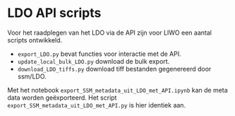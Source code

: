 # LDO API scripts

Voor het raadplegen van het LDO via de API zijn voor LIWO een aantal scripts ontwikkeld. 

- `export_LDO.py` bevat functies voor interactie met de API.
- `update_local_bulk_LDO.py` download de bulk export.
- `download_LDO_tiffs.py` download tiff bestanden gegenereerd door ssm/LDO.

Met het notebook `export_SSM_metadata_uit_LDO_met_API.ipynb` kan de meta data worden geëxporteerd. Het script `export_SSM_metadata_uit_LDO_met_API.py` is hier identiek aan.
